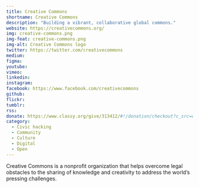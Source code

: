 ```yaml
---
title: Creative Commons
shortname: Creative Commons
description: "Building a vibrant, collaborative global commons."
website: https://creativecommons.org/
img: creative-commons.png
img-feat: creative-commons.png
img-alt: Creative Commons logo
twitter: https://twitter.com/creativecommons
medium: 
figma: 
youtube: 
vimeo: 
linkedin: 
instagram: 
facebook: https://www.facebook.com/creativecommons
github: 
flickr: 
tumblr: 
rss: 
donate: https://www.classy.org/give/313412/#!/donation/checkout?c_src=website&c_src2=top-of-page-banner
category:
  - Civic hacking
  - Community
  - Culture
  - Digital
  - Open
---
```


Creative Commons is a nonprofit organization that helps overcome legal obstacles to the sharing of knowledge and creativity to address the world’s pressing challenges.
